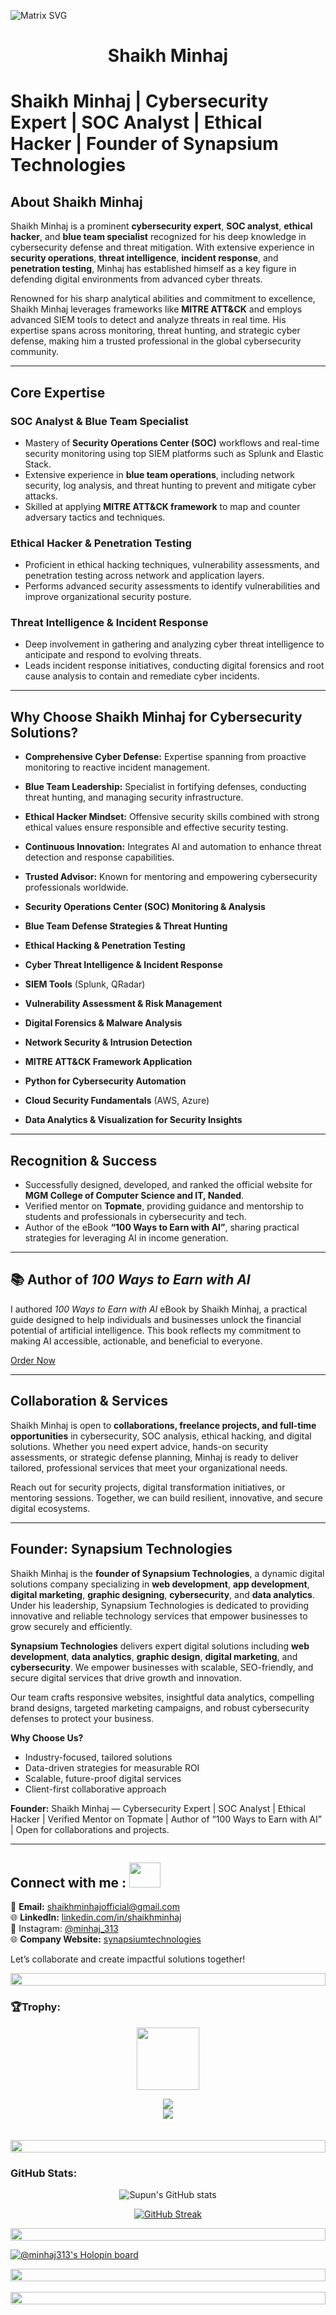 ![Matrix SVG](https://miro.medium.com/v2/resize:fit:1400/1*xZrSvUrS-6zQQBfevGed2w.gif)

<h1 align="center">Shaikh Minhaj</h1>

# Shaikh Minhaj | Cybersecurity Expert | SOC Analyst | Ethical Hacker | Founder of Synapsium Technologies

## About Shaikh Minhaj

Shaikh Minhaj is a prominent **cybersecurity expert**, **SOC analyst**, **ethical hacker**, and **blue team specialist** recognized for his deep knowledge in cybersecurity defense and threat mitigation. With extensive experience in **security operations**, **threat intelligence**, **incident response**, and **penetration testing**, Minhaj has established himself as a key figure in defending digital environments from advanced cyber threats.

Renowned for his sharp analytical abilities and commitment to excellence, Shaikh Minhaj leverages frameworks like **MITRE ATT&CK** and employs advanced SIEM tools to detect and analyze threats in real time. His expertise spans across monitoring, threat hunting, and strategic cyber defense, making him a trusted professional in the global cybersecurity community.

---

## Core Expertise

### SOC Analyst & Blue Team Specialist

- Mastery of **Security Operations Center (SOC)** workflows and real-time security monitoring using top SIEM platforms such as Splunk and Elastic Stack.  
- Extensive experience in **blue team operations**, including network security, log analysis, and threat hunting to prevent and mitigate cyber attacks.  
- Skilled at applying **MITRE ATT&CK framework** to map and counter adversary tactics and techniques.

### Ethical Hacker & Penetration Testing

- Proficient in ethical hacking techniques, vulnerability assessments, and penetration testing across network and application layers.  
- Performs advanced security assessments to identify vulnerabilities and improve organizational security posture.

### Threat Intelligence & Incident Response

- Deep involvement in gathering and analyzing cyber threat intelligence to anticipate and respond to evolving threats.  
- Leads incident response initiatives, conducting digital forensics and root cause analysis to contain and remediate cyber incidents.

---

## Why Choose Shaikh Minhaj for Cybersecurity Solutions?

- **Comprehensive Cyber Defense:** Expertise spanning from proactive monitoring to reactive incident management.  
- **Blue Team Leadership:** Specialist in fortifying defenses, conducting threat hunting, and managing security infrastructure.  
- **Ethical Hacker Mindset:** Offensive security skills combined with strong ethical values ensure responsible and effective security testing.  
- **Continuous Innovation:** Integrates AI and automation to enhance threat detection and response capabilities.  
- **Trusted Advisor:** Known for mentoring and empowering cybersecurity professionals worldwide.

- **Security Operations Center (SOC) Monitoring & Analysis**  
- **Blue Team Defense Strategies & Threat Hunting**  
- **Ethical Hacking & Penetration Testing**  
- **Cyber Threat Intelligence & Incident Response**  
- **SIEM Tools** (Splunk, QRadar)  
- **Vulnerability Assessment & Risk Management**  
- **Digital Forensics & Malware Analysis**  
- **Network Security & Intrusion Detection**  
- **MITRE ATT&CK Framework Application**  
- **Python for Cybersecurity Automation**  
- **Cloud Security Fundamentals** (AWS, Azure)  
- **Data Analytics & Visualization for Security Insights**  

---


## Recognition & Success

- Successfully designed, developed, and ranked the official website for **MGM College of Computer Science and IT, Nanded**.  
- Verified mentor on **Topmate**, providing guidance and mentorship to students and professionals in cybersecurity and tech.  
- Author of the eBook **“100 Ways to Earn with AI”**, sharing practical strategies for leveraging AI in income generation.

---

## 📚 Author of *100 Ways to Earn with AI*  
I authored *100 Ways to Earn with AI* eBook by Shaikh Minhaj, a practical guide designed to help individuals and businesses unlock the financial potential of artificial intelligence. This book reflects my commitment to making AI accessible, actionable, and beneficial to everyone.  

[Order Now](https://synapsiumtechnologies.tech/ebook.html)

---
## Collaboration & Services

Shaikh Minhaj is open to **collaborations, freelance projects, and full-time opportunities** in cybersecurity, SOC analysis, ethical hacking, and digital solutions. Whether you need expert advice, hands-on security assessments, or strategic defense planning, Minhaj is ready to deliver tailored, professional services that meet your organizational needs.

Reach out for security projects, digital transformation initiatives, or mentoring sessions. Together, we can build resilient, innovative, and secure digital ecosystems.

---

## Founder: Synapsium Technologies

Shaikh Minhaj is the **founder of Synapsium Technologies**, a dynamic digital solutions company specializing in **web development**, **app development**, **digital marketing**, **graphic designing**, **cybersecurity**, and **data analytics**. Under his leadership, Synapsium Technologies is dedicated to providing innovative and reliable technology services that empower businesses to grow securely and efficiently.


**Synapsium Technologies** delivers expert digital solutions including **web development**, **data analytics**, **graphic design**, **digital marketing**, and **cybersecurity**. We empower businesses with scalable, SEO-friendly, and secure digital services that drive growth and innovation.

Our team crafts responsive websites, insightful data analytics, compelling brand designs, targeted marketing campaigns, and robust cybersecurity defenses to protect your business.

**Why Choose Us?**  
- Industry-focused, tailored solutions  
- Data-driven strategies for measurable ROI  
- Scalable, future-proof digital services  
- Client-first collaborative approach  

**Founder:** Shaikh Minhaj — Cybersecurity Expert | SOC Analyst | Ethical Hacker | Verified Mentor on Topmate | Author of “100 Ways to Earn with AI” | Open for collaborations and projects.

---
## **Connect with me** :  <img src='https://raw.githubusercontent.com/rahulbanerjee26/githubProfileReadmeGenerator/main/gifs/handShake.gif' width="50px" height=40px>

📧 **Email:** [shaikhminhajofficial@gmail.com](mailto:shaikhminhajofficial@gmail.com)  
🌐 **LinkedIn:** [linkedin.com/in/shaikhminhaj](https://linkedin.com/in/shaikhminhaj)  
📸 Instagram: [@minhaj_313](https://instagram.com/minhaj_313)  
🌐 **Company Website:** [synapsiumtechnologies](https://synapsiumtechnologies.tech)

Let’s collaborate and create impactful solutions together!  


<img src="https://i.imgur.com/dBaSKWF.gif" height="20" width="100%">

<h3 align="left">🏆Trophy:</h3>

<p align="center">
<img src="https://media.tenor.com/0ENB5HuTH0gAAAAi/trophy-beker.gif"  width="100px" height="100px"></p>
  
<div align="center">
<img src="https://github-profile-trophy.vercel.app/?username=minhaj-313&theme=matrix&no-bg=true&no-frame=true&row=1&column=4&title=MultiLanguage,Commits,PullRequest,Reviews">
 </div>

<div align="center">
<img src="https://github-profile-trophy.vercel.app/?username=minhaj-313&theme=matrix&no-bg=true&no-frame=true&row=1&column=4&title=Repositories,Organizations,Stars,Followers">
 </div>
 <br><br>

<img src="https://i.imgur.com/dBaSKWF.gif" height="20" width="100%">

<h3 align="left">GitHub Stats:</h3>
<div align="center">
 
![Supun's GitHub stats](https://github-readme-stats.vercel.app/api?username=minhaj-313\&theme=midnight-purple\&show_icons=true\&show=reviews,prs_merged,prs_merged_percentage\&hide=contribs,issues)

[![GitHub Streak](https://streak-stats.demolab.com/?user=minhaj-313&theme=midnight-purple)](https://git.io/streak-stats)

</div>
<img src="https://i.imgur.com/dBaSKWF.gif" height="20" width="100%">

[![@minhaj313's Holopin board](https://holopin.me/minhaj313)](https://holopin.io/@minhaj313)

<img src="https://i.imgur.com/dBaSKWF.gif" height="20" width="100%">
    <br> 
    <br>
<img src="https://i.imgur.com/dBaSKWF.gif" height="20" width="100%">
